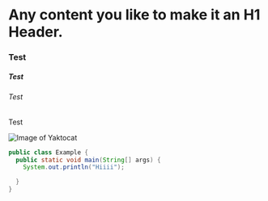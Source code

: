 # Any content you like to make it an H1 Header.
### Test
##### Test
###### Test
Test

![Image of Yaktocat](https://octodex.github.com/images/yaktocat.png)

```java
public class Example {
  public static void main(String[] args) {
    System.out.println("Hiiii");

  }
}
```
